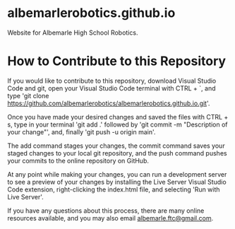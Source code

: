 # albemarlerobotics.github.io

Website for Albemarle High School Robotics.

# How to Contribute to this Repository

If you would like to contribute to this repository, download Visual Studio Code and git, open your Visual Studio Code terminal with CTRL + `, and type 'git clone https://github.com/albemarlerobotics/albemarlerobotics.github.io.git'.

Once you have made your desired changes and saved the files with CTRL + s, type in your terminal 'git add .' followed by 'git commit -m "Description of your change"', and, finally 'git push -u origin main'.

The add command stages your changes, the commit command saves your staged changes to your local git repository, and the push command pushes your commits to the online repository on GitHub.

At any point while making your changes, you can run a development server to see a preview of your changes by installing the Live Server Visual Studio Code extension, right-clicking the index.html file, and selecting 'Run with Live Server'.

If you have any questions about this process, there are many online resources available, and you may also email albemarle.ftc@gmail.com.
